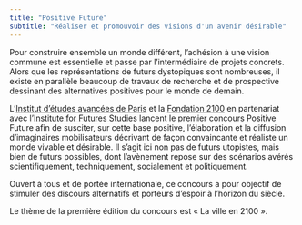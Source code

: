 ```yaml
---
title: "Positive Future"
subtitle: "Réaliser et promouvoir des visions d'un avenir désirable"
---
```

Pour construire ensemble un monde différent, l’adhésion à une vision commune est essentielle et passe par l’intermédiaire de projets concrets. Alors que les représentations de futurs dystopiques sont nombreuses, il existe en parallèle beaucoup de travaux de recherche et de prospective dessinant des alternatives positives pour le monde de demain.

L’[Institut d’études avancées de Paris](/fr/who) et la [Fondation 2100](/fr/who) en partenariat avec l’[Institute for Futures Studies](/fr/who) lancent le premier concours Positive Future afin de susciter, sur cette base positive, l’élaboration et la diffusion d’imaginaires mobilisateurs décrivant de façon convaincante et réaliste un monde vivable et désirable. Il s’agit ici non pas de futurs utopistes, mais bien de futurs possibles, dont l’avènement repose sur des scénarios avérés scientifiquement, techniquement, socialement et politiquement.

Ouvert à tous et de portée internationale, ce concours a pour objectif de stimuler des discours alternatifs et porteurs d’espoir à l’horizon du siècle.

Le thème de la première édition du concours  est « La ville en 2100 ».